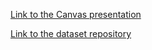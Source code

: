 [Link to the Canvas presentation](https://www.canva.com/design/DAGt6C6PxvM/9m1q4o738EhUUvQ_BocftQ/view?utm_content=DAGt6C6PxvM&utm_campaign=designshare&utm_medium=link2&utm_source=uniquelinks&utlId=h0216e47f75)

[Link to the dataset repository](https://github.com/GuillermoBlancoNunez/DogBreedsDataRepo)
